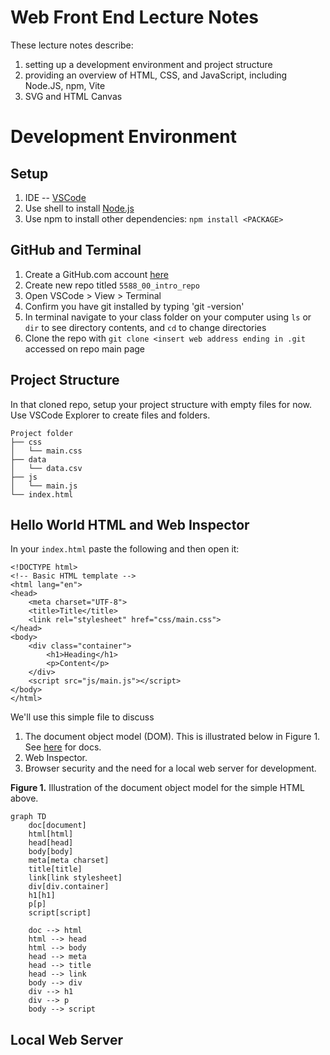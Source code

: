 # Web Front End Lecture Notes
These lecture notes describe:
1. setting up a development environment and project structure
2. providing an overview of HTML, CSS, and JavaScript, including Node.JS, npm, Vite
3. SVG and HTML Canvas


# Development Environment
## Setup
1. IDE -- [VSCode](https://code.visualstudio.com/download)
2. Use shell to install [Node.js](https://nodejs.org/en/download)
3. Use npm to install other dependencies: ```npm install <PACKAGE>```

## GitHub and Terminal
1. Create a GitHub.com account [here](https://github.com/)
2. Create new repo titled `5588_00_intro_repo`
3. Open VSCode > View > Terminal
4. Confirm you have git installed by typing 'git -version'
5. In terminal navigate to your class folder on your computer using `ls` or `dir` to see directory contents, and `cd` to change directories
6. Clone the repo with `git clone <insert web address ending in .git` accessed on repo main page

## Project Structure
In that cloned repo, setup your project structure with empty files for now. Use VSCode Explorer to create files and folders.
```
Project folder
├── css
│   └── main.css 
├── data
│   └── data.csv
├── js
│   └── main.js
└── index.html
```

## Hello World HTML and Web Inspector

In your `index.html` paste the following and then open it:
```
<!DOCTYPE html>
<!-- Basic HTML template -->
<html lang="en">
<head>
    <meta charset="UTF-8">
    <title>Title</title>
    <link rel="stylesheet" href="css/main.css">
</head>
<body>
    <div class="container">
        <h1>Heading</h1>
        <p>Content</p>
    </div>
    <script src="js/main.js"></script>
</body>
</html>
```

We'll use this simple file to discuss
1. The document object model (DOM). This is illustrated below in Figure 1. See [here](https://developer.mozilla.org/en-US/docs/Web/API/Document_Object_Model) for docs.
2. Web Inspector.
3. Browser security and the need for a local web server for development.

**Figure 1.** Illustration of the document object model for the simple HTML above.
```mermaid
graph TD
    doc[document]
    html[html]
    head[head]
    body[body]
    meta[meta charset]
    title[title]
    link[link stylesheet]
    div[div.container]
    h1[h1]
    p[p]
    script[script]

    doc --> html
    html --> head
    html --> body
    head --> meta
    head --> title
    head --> link
    body --> div
    div --> h1
    div --> p
    body --> script
```


## Local Web Server
